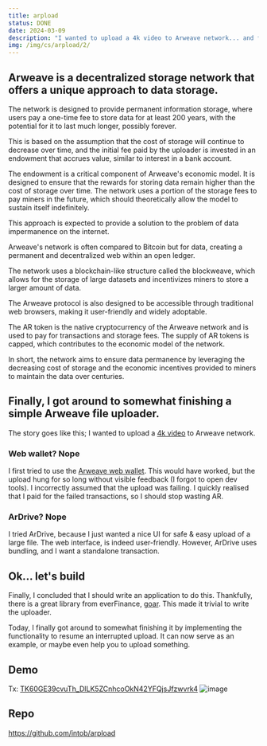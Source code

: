```yaml
---
title: arpload
status: DONE
date: 2024-03-09
description: "I wanted to upload a 4k video to Arweave network... and failed at first. Safely upload large files to Arweave network with arpload."
img: /img/cs/arpload/2/
---
```

## Arweave is a decentralized storage network that offers a unique approach to data storage.
The network is designed to provide permanent information storage, where users pay a one-time fee to store data for at least 200 years, with the potential for it to last much longer, possibly forever. 

This is based on the assumption that the cost of storage will continue to decrease over time, and the initial fee paid by the uploader is invested in an endowment that accrues value, similar to interest in a bank account.

The endowment is a critical component of Arweave's economic model. It is designed to ensure that the rewards for storing data remain higher than the cost of storage over time. The network uses a portion of the storage fees to pay miners in the future, which should theoretically allow the model to sustain itself indefinitely.

This approach is expected to provide a solution to the problem of data impermanence on the internet.

Arweave's network is often compared to Bitcoin but for data, creating a permanent and decentralized web within an open ledger.

The network uses a blockchain-like structure called the blockweave, which allows for the storage of large datasets and incentivizes miners to store a larger amount of data.

The Arweave protocol is also designed to be accessible through traditional web browsers, making it user-friendly and widely adoptable.

The AR token is the native cryptocurrency of the Arweave network and is used to pay for transactions and storage fees. The supply of AR tokens is capped, which contributes to the economic model of the network.

In short, the network aims to ensure data permanence by leveraging the decreasing cost of storage and the economic incentives provided to miners to maintain the data over centuries.

## Finally, I got around to somewhat finishing a simple Arweave file uploader.
The story goes like this; I wanted to upload a [4k video](/going-fast/2024-01-24-serene-reflections) to Arweave network.

### Web wallet? Nope
I first tried to use the [Arweave web wallet](https://arweave.app). This would have worked, but the upload hung for so long without visible feedback (I forgot to open dev tools). I incorrectly assumed that the upload was failing. I quickly realised that I paid for the failed transactions, so I should stop wasting AR.

### ArDrive? Nope
I tried ArDrive, because I just wanted a nice UI for safe & easy upload of a large file. The web interface, is indeed user-friendly. However, ArDrive uses bundling, and I want a standalone transaction.

## Ok... let's build
Finally, I concluded that I should write an application to do this. Thankfully, there is a great library from everFinance, [goar](https://github.com/everFinance/goar). This made it trivial to write the uploader.

Today, I finally got around to somewhat finishing it by implementing the functionality to resume an interrupted upload. It can now serve as an example, or maybe even help you to upload something.

## Demo
Tx: [TK60GE39cvuTh_DlLK5ZCnhcoOkN42YFQjsJfzwvrk4](https://viewblock.io/arweave/tx/TK60GE39cvuTh_DlLK5ZCnhcoOkN42YFQjsJfzwvrk4)
![image](https://jsxligcn7vzpxe4h6dsszlszbj4fzihjbxrwmbkchmex6pbpvzha.arweave.net/TK60GE39cvuTh_DlLK5ZCnhcoOkN42YFQjsJfzwvrk4)

## Repo
https://github.com/intob/arpload